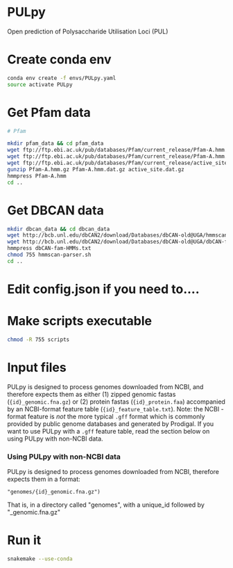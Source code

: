 # PULpy
Open prediction of Polysaccharide Utilisation Loci (PUL)

# Create conda env
```sh
conda env create -f envs/PULpy.yaml
source activate PULpy
```

# Get Pfam data
```sh
# Pfam

mkdir pfam_data && cd pfam_data
wget ftp://ftp.ebi.ac.uk/pub/databases/Pfam/current_release/Pfam-A.hmm.gz
wget ftp://ftp.ebi.ac.uk/pub/databases/Pfam/current_release/Pfam-A.hmm.dat.gz
wget ftp://ftp.ebi.ac.uk/pub/databases/Pfam/current_release/active_site.dat.gz
gunzip Pfam-A.hmm.gz Pfam-A.hmm.dat.gz active_site.dat.gz
hmmpress Pfam-A.hmm
cd ..
```

# Get DBCAN data
```sh
mkdir dbcan_data && cd dbcan_data
wget http://bcb.unl.edu/dbCAN2/download/Databases/dbCAN-old@UGA/hmmscan-parser.sh
wget http://bcb.unl.edu/dbCAN2/download/Databases/dbCAN-old@UGA/dbCAN-fam-HMMs.txt
hmmpress dbCAN-fam-HMMs.txt
chmod 755 hmmscan-parser.sh
cd ..
```

# Edit config.json if you need to....

# Make scripts executable

```sh
chmod -R 755 scripts
```

# Input files

PULpy is designed to process genomes downloaded from NCBI, and therefore expects them as either (1) zipped genomic fastas (`{id}_genomic.fna.gz`) or (2) protein fastas (`{id}_protein.faa`) accompanied by an NCBI-format feature table (`{id}_feature_table.txt`). Note: the NCBI -format feature is *not* the more typical `.gff` format which is commonly provided by public genome databases and generated by Prodigal.  If you want to use PULpy with a `.gff` feature table, read the section below on using PULpy with non-NCBI data.

### Using PULpy with non-NCBI data



PULpy is designed to process genomes downloaded from NCBI, therefore expects them in a format:

```
"genomes/{id}_genomic.fna.gz")
```

That is, in a directory called "genomes", with a unique_id followed by "_genomic.fna.gz"



# Run it

```sh
snakemake --use-conda
```



